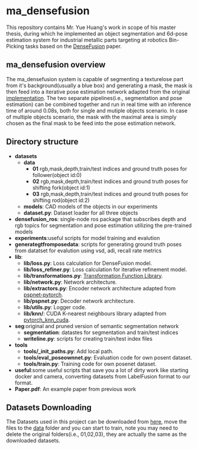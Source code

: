 # ma_densefusion
This repository contains Mr. Yue Huang's work in scope of his master thesis, during which he implemented an object segmentation and 6d-pose estimation system for industrial metallic parts targeting at robotics Bin-Picking tasks based on the [DenseFusion](https://arxiv.org/abs/1901.04780) paper.

## ma_densefusion overview
The ma_densefusion system is capable of segmenting a texturelose part from it's background(usually a blue box) and generating a mask, the mask is then feed into a iterative pose estimation network adapted from the original [implementation](https://github.com/j96w/DenseFusion). The two separate pipelines(i.e., segmentation and pose estimation) can be combined together and run in real time with an inference time of around 0.08s, both for single and mutiple objects scenario. In case of multiple objects scenario, the mask with the maximal area is simply chosen as the final mask to be feed into the pose estimation network.

## Directory structure
* **datasets**
    * **data**
        * **01** rgb,mask,depth,train/test indices and ground truth poses for follower(object id:0)
        * **02** rgb,mask,depth,train/test indices and ground truth poses for shifting fork(object id:1)
        * **03** rgb,mask,depth,train/test indices and ground truth poses for shifting rod(object id:2)
    * **models**: CAD models of the objects in our experiments
    * **dataset.py**: Dataset loader for all three objects
* **densefusion_ros**: single-node ros package that subscribes depth and rgb topics for segmentation and pose estimation utilizing the pre-trained models
* **experiments**:useful scripts for model training and evalution
* **generategtfromposedata**: scripts for generating ground truth poses from datatset for evalution using vsd, adi, recall rate metrics
* **lib**:
    * **lib/loss.py**: Loss calculation for DenseFusion model.
	* **lib/loss_refiner.py**: Loss calculation for iterative refinement model.
	* **lib/transformations.py**: [Transformation Function Library](https://www.lfd.uci.edu/~gohlke/code/transformations.py.html).
    * **lib/network.py**: Network architecture.
    * **lib/extractors.py**: Encoder network architecture adapted from [pspnet-pytorch](https://github.com/Lextal/pspnet-pytorch).
    * **lib/pspnet.py**: Decoder network architecture.
    * **lib/utils.py**: Logger code.
    * **lib/knn/**: CUDA K-nearest neighbours library adapted from [pytorch_knn_cuda](https://github.com/chrischoy/pytorch_knn_cuda).
* **seg**:original and pruned version of semantic segmentation network
    * **segmentation**: datastes for segmentation and train/test indices
    * **writeline.py**: scripts for creating train/test index files
* **tools**
	* **tools/_init_paths.py**: Add local path.
	* **tools/eval_poseownnet.py**: Evaluation code for own posent dataset.
	* **tools/train.py**: Training code for own posenet dataset.
* **useful**:some useful scripts that save you a lot of dirty work like starting docker and camera, converting datasets from LabelFusion format to our format.
* **Paper.pdf**: An example paper from previous work

## Datasets Downloading
The Datasets used in this project can be downloaded from [here](https://drive.google.com/open?id=1ENjBtkHoDXCFoMJb5xYoAbEeMZF_QqaO), move the files to the [data](#data) folder and you can start to train, note you may need to delete the original folders(i.e., 01,02,03), they are actually the same as the downloaded datasets.


